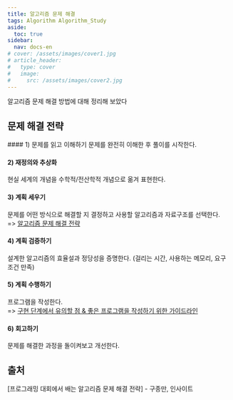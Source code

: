 ```yaml
---
title: 알고리즘 문제 해결
tags: Algorithm Algorithm_Study
aside:
  toc: true
sidebar:
  nav: docs-en
# cover: /assets/images/cover1.jpg
# article_header:
#   type: cover
#   image:
#     src: /assets/images/cover2.jpg
---
```


알고리즘 문제 해결 방법에 대해 정리해 보았다

<!-- more -->
<h2 id="h1">문제 해결 전략</h2>
#### 1) 문제를 읽고 이해하기
문제를 완전히 이해한 후 풀이를 시작한다.

#### 2) 재정의와 추상화
현실 세계의 개념을 수학적/전산학적 개념으로 옮겨 표현한다.

#### 3) 계획 세우기
문제를 어떤 방식으로 해결할 지 결정하고 사용할 알고리즘과 자료구조를 선택한다.
<br>
=> [알고리즘 문제 해결 전략](/2022/12/22/algorithm-problem-solving-strategy.html)

#### 4) 계획 검증하기
설계한 알고리즘의 효율설과 정당성을 증명한다. (걸리는 시간, 사용하는 메모리, 요구 조건 만족)

#### 5) 계획 수행하기
프로그램을 작성한다.
<br>
=> [구현 단계에서 유의할 점 & 좋은 프로그램을 작성하기 위한 가이드라인](/2022/12/22/keep-mind-make-program.html)

#### 6) 회고하기
문제를 해결한 과정을 돌이켜보고 개선한다.

<h2 id="h2">출처</h2>
[프로그래밍 대회에서 배는 알고리즘 문제 해결 전략] - 구종만, 인사이트